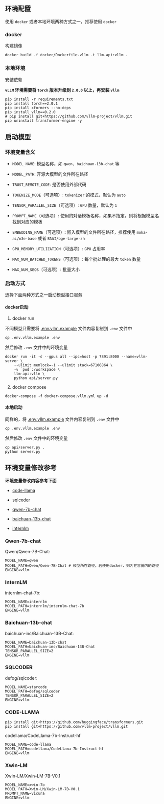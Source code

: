 ## 环境配置

使用 `docker` 或者本地环境两种方式之一，推荐使用 `docker`

### docker

构建镜像

```shell
docker build -f docker/Dockerfile.vllm -t llm-api:vllm .
```

### 本地环境

安装依赖

**`vLLM` 环境需要将 `torch` 版本升级到 `2.0.0` 以上，再安装 `vllm`**

```shell
pip install -r requirements.txt
pip install torch==2.0.1
pip install xformers --no-deps
pip install vllm==0.2.0
# pip install git+https://github.com/vllm-project/vllm.git
pip uninstall transformer-engine -y
```

## 启动模型

### 环境变量含义


+ `MODEL_NAME`: 模型名称，如 `qwen`、`baichuan-13b-chat` 等


+ `MODEL_PATH`: 开源大模型的文件所在路径


+ `TRUST_REMOTE_CODE`: 是否使用外部代码


+ `TOKENIZE_MODE`（可选项）: `tokenizer` 的模式，默认为 `auto`


+ `TENSOR_PARALLEL_SIZE`（可选项）: `GPU` 数量，默认为 `1`


+ `PROMPT_NAME`（可选项）: 使用的对话模板名称，如果不指定，则将根据模型名找到对应的模板


+ `EMBEDDING_NAME`（可选项）: 嵌入模型的文件所在路径，推荐使用 `moka-ai/m3e-base` 或者 `BAAI/bge-large-zh`


+ `GPU_MEMORY_UTILIZATION`（可选项）: `GPU` 占用率


+ `MAX_NUM_BATCHED_TOKENS`（可选项）: 每个批处理的最大 `token` 数量


+ `MAX_NUM_SEQS`（可选项）: 批量大小


### 启动方式

选择下面两种方式之一启动模型接口服务

#### docker启动

1. docker run

不同模型只需要将 [.env.vllm.example](../.env.vllm.example) 文件内容复制到 `.env` 文件中

```shell
cp .env.vllm.example .env
```

然后修改 `.env` 文件中的环境变量

```shell
docker run -it -d --gpus all --ipc=host -p 7891:8000 --name=vllm-server \
    --ulimit memlock=-1 --ulimit stack=67108864 \
    -v `pwd`:/workspace \
    llm-api:vllm \
    python api/server.py
```

2. docker compose

```shell
docker-compose -f docker-compose.vllm.yml up -d
```

#### 本地启动

同样的，将 [.env.vllm.example](../.env.vllm.example) 文件内容复制到 `.env` 文件中

```shell
cp .env.vllm.example .env
```

然后修改 `.env` 文件中的环境变量

```shell
cp api/server.py .
python server.py
```

## 环境变量修改参考

**环境变量修改内容参考下面**

+ [code-llama](https://github.com/xusenlinzy/api-for-open-llm/blob/master/docs/VLLM_SCRIPT.md#code-llama) 

+ [sqlcoder](https://github.com/xusenlinzy/api-for-open-llm/blob/master/docs/VLLM_SCRIPT.md#sqlcoder) 

+ [qwen-7b-chat](https://github.com/xusenlinzy/api-for-open-llm/blob/master/docs/VLLM_SCRIPT.md#qwen-7b-chat)

+ [baichuan-13b-chat](https://github.com/xusenlinzy/api-for-open-llm/blob/master/docs/VLLM_SCRIPT.md#baichuan-13b-chat)

+ [internlm](https://github.com/xusenlinzy/api-for-open-llm/blob/master/docs/VLLM_SCRIPT.md#internlm)      


### Qwen-7b-chat

Qwen/Qwen-7B-Chat:


```shell
MODEL_NAME=qwen
MODEL_PATH=Qwen/Qwen-7B-Chat # 模型所在路径，若使用docker，则为在容器内的路径
ENGINE=vllm
```

### InternLM

internlm-chat-7b:

```shell
MODEL_NAME=internlm
MODEL_PATH=internlm/internlm-chat-7b
ENGINE=vllm
```

### Baichuan-13b-chat

baichuan-inc/Baichuan-13B-Chat:

```shell
MODEL_NAME=baichuan-13b-chat
MODEL_PATH=baichuan-inc/Baichuan-13B-Chat
TENSOR_PARALLEL_SIZE=2
ENGINE=vllm
```

### SQLCODER

defog/sqlcoder:

```shell
MODEL_NAME=starcode
MODEL_PATH=defog/sqlcoder
TENSOR_PARALLEL_SIZE=2
ENGINE=vllm
```

### CODE-LLAMA

```shell
pip install git+https://github.com/huggingface/transformers.git
pip install git+https://github.com/vllm-project/vllm.git
```

codellama/CodeLlama-7b-Instruct-hf

```shell
MODEL_NAME=code-llama
MODEL_PATH=codellama/CodeLlama-7b-Instruct-hf
ENGINE=vllm
```

### Xwin-LM

Xwin-LM/Xwin-LM-7B-V0.1

```shell
MODEL_NAME=xwin-7b
MODEL_PATH=Xwin-LM/Xwin-LM-7B-V0.1
PROMPT_NAME=vicuna
ENGINE=vllm
```